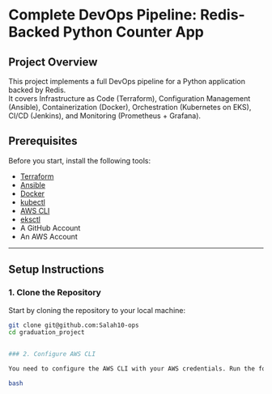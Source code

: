 # Complete DevOps Pipeline: Redis-Backed Python Counter App

## Project Overview

This project implements a full DevOps pipeline for a Python application backed by Redis.  
It covers Infrastructure as Code (Terraform), Configuration Management (Ansible), Containerization (Docker), Orchestration (Kubernetes on EKS), CI/CD (Jenkins), and Monitoring (Prometheus + Grafana).

## Prerequisites

Before you start, install the following tools:

- [Terraform](https://www.terraform.io/downloads.html)
- [Ansible](https://docs.ansible.com/ansible/latest/installation_guide/intro_installation.html)
- [Docker](https://docs.docker.com/get-docker/)
- [kubectl](https://kubernetes.io/docs/tasks/tools/)
- [AWS CLI](https://docs.aws.amazon.com/cli/latest/userguide/install-cliv2.html)
- [eksctl](https://eksctl.io/introduction/installation/)
- A GitHub Account
- An AWS Account


---

## Setup Instructions

### 1. Clone the Repository

Start by cloning the repository to your local machine:

```bash
git clone git@github.com:Salah10-ops
cd graduation_project


### 2. Configure AWS CLI

You need to configure the AWS CLI with your AWS credentials. Run the following command and provide your AWS access key, secret key, and region when prompted:

bash
